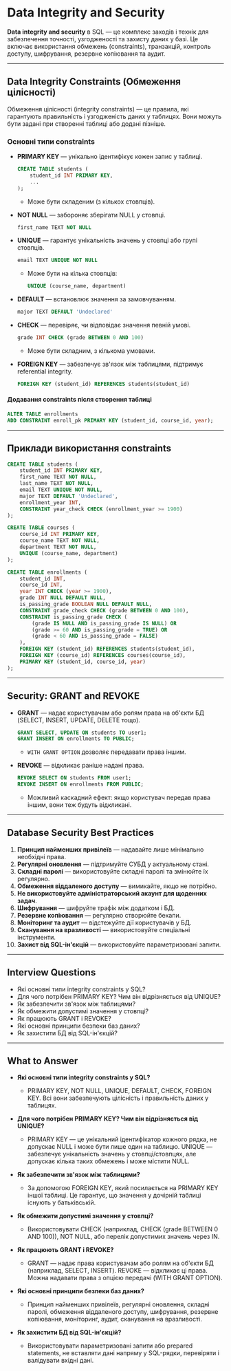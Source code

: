 # Data Integrity and Security

**Data integrity and security** в SQL — це комплекс заходів і технік для забезпечення точності, узгодженості та захисту даних у базі. Це включає використання обмежень (constraints), транзакцій, контроль доступу, шифрування, резервне копіювання та аудит.

---

## Data Integrity Constraints (Обмеження цілісності)

Обмеження цілісності (integrity constraints) — це правила, які гарантують правильність і узгодженість даних у таблицях. Вони можуть бути задані при створенні таблиці або додані пізніше.

### Основні типи constraints

- **PRIMARY KEY** — унікально ідентифікує кожен запис у таблиці.

  ```sql
  CREATE TABLE students (
      student_id INT PRIMARY KEY,
      ...
  );
  ```

  - Може бути складеним (з кількох стовпців).

- **NOT NULL** — забороняє зберігати NULL у стовпці.

  ```sql
  first_name TEXT NOT NULL
  ```

- **UNIQUE** — гарантує унікальність значень у стовпці або групі стовпців.

  ```sql
  email TEXT UNIQUE NOT NULL
  ```

  - Може бути на кілька стовпців:

    ```sql
    UNIQUE (course_name, department)
    ```

- **DEFAULT** — встановлює значення за замовчуванням.

  ```sql
  major TEXT DEFAULT 'Undeclared'
  ```

- **CHECK** — перевіряє, чи відповідає значення певній умові.

  ```sql
  grade INT CHECK (grade BETWEEN 0 AND 100)
  ```

  - Може бути складним, з кількома умовами.

- **FOREIGN KEY** — забезпечує зв'язок між таблицями, підтримує referential integrity.

  ```sql
  FOREIGN KEY (student_id) REFERENCES students(student_id)
  ```

#### Додавання constraints після створення таблиці

```sql
ALTER TABLE enrollments
ADD CONSTRAINT enroll_pk PRIMARY KEY (student_id, course_id, year);
```

---

## Приклади використання constraints

```sql
CREATE TABLE students (
    student_id INT PRIMARY KEY,
    first_name TEXT NOT NULL,
    last_name TEXT NOT NULL,
    email TEXT UNIQUE NOT NULL,
    major TEXT DEFAULT 'Undeclared',
    enrollment_year INT,
    CONSTRAINT year_check CHECK (enrollment_year >= 1900)
);

CREATE TABLE courses (
    course_id INT PRIMARY KEY,
    course_name TEXT NOT NULL,
    department TEXT NOT NULL,
    UNIQUE (course_name, department)
);

CREATE TABLE enrollments (
    student_id INT,
    course_id INT,
    year INT CHECK (year >= 1900),
    grade INT NULL DEFAULT NULL,
    is_passing_grade BOOLEAN NULL DEFAULT NULL,
    CONSTRAINT grade_check CHECK (grade BETWEEN 0 AND 100),
    CONSTRAINT is_passing_grade CHECK (
        (grade IS NULL AND is_passing_grade IS NULL) OR
        (grade >= 60 AND is_passing_grade = TRUE) OR
        (grade < 60 AND is_passing_grade = FALSE)
    ),
    FOREIGN KEY (student_id) REFERENCES students(student_id),
    FOREIGN KEY (course_id) REFERENCES courses(course_id),
    PRIMARY KEY (student_id, course_id, year)
);
```

---

## Security: GRANT and REVOKE

- **GRANT** — надає користувачам або ролям права на об'єкти БД (SELECT, INSERT, UPDATE, DELETE тощо).

  ```sql
  GRANT SELECT, UPDATE ON students TO user1;
  GRANT INSERT ON enrollments TO PUBLIC;
  ```

  - `WITH GRANT OPTION` дозволяє передавати права іншим.

- **REVOKE** — відкликає раніше надані права.

  ```sql
  REVOKE SELECT ON students FROM user1;
  REVOKE INSERT ON enrollments FROM PUBLIC;
  ```

  - Можливий каскадний ефект: якщо користувач передав права іншим, вони теж будуть відкликані.

---

## Database Security Best Practices

1. **Принцип найменших привілеїв** — надавайте лише мінімально необхідні права.
2. **Регулярні оновлення** — підтримуйте СУБД у актуальному стані.
3. **Складні паролі** — використовуйте складні паролі та змінюйте їх регулярно.
4. **Обмеження віддаленого доступу** — вимикайте, якщо не потрібно.
5. **Не використовуйте адміністраторський акаунт для щоденних задач**.
6. **Шифрування** — шифруйте трафік між додатком і БД.
7. **Резервне копіювання** — регулярно створюйте бекапи.
8. **Моніторинг та аудит** — відстежуйте дії користувачів у БД.
9. **Сканування на вразливості** — використовуйте спеціальні інструменти.
10. **Захист від SQL-ін'єкцій** — використовуйте параметризовані запити.

---

## Interview Questions

- Які основні типи integrity constraints у SQL?
- Для чого потрібен PRIMARY KEY? Чим він відрізняється від UNIQUE?
- Як забезпечити зв'язок між таблицями?
- Як обмежити допустимі значення у стовпці?
- Як працюють GRANT і REVOKE?
- Які основні принципи безпеки баз даних?
- Як захистити БД від SQL-ін'єкцій?

---

## What to Answer

- **Які основні типи integrity constraints у SQL?**
  - PRIMARY KEY, NOT NULL, UNIQUE, DEFAULT, CHECK, FOREIGN KEY. Всі вони забезпечують цілісність і правильність даних у таблицях.

- **Для чого потрібен PRIMARY KEY? Чим він відрізняється від UNIQUE?**
  - PRIMARY KEY — це унікальний ідентифікатор кожного рядка, не допускає NULL і може бути лише один на таблицю. UNIQUE — забезпечує унікальність значень у стовпці/стовпцях, але допускає кілька таких обмежень і може містити NULL.

- **Як забезпечити зв'язок між таблицями?**
  - За допомогою FOREIGN KEY, який посилається на PRIMARY KEY іншої таблиці. Це гарантує, що значення у дочірній таблиці існують у батьківській.

- **Як обмежити допустимі значення у стовпці?**
  - Використовувати CHECK (наприклад, CHECK (grade BETWEEN 0 AND 100)), NOT NULL, або перелік допустимих значень через IN.

- **Як працюють GRANT і REVOKE?**
  - GRANT — надає права користувачам або ролям на об'єкти БД (наприклад, SELECT, INSERT). REVOKE — відкликає ці права. Можна надавати права з опцією передачі (WITH GRANT OPTION).

- **Які основні принципи безпеки баз даних?**
  - Принцип найменших привілеїв, регулярні оновлення, складні паролі, обмеження віддаленого доступу, шифрування, резервне копіювання, моніторинг, аудит, сканування на вразливості.

- **Як захистити БД від SQL-ін'єкцій?**
  - Використовувати параметризовані запити або prepared statements, не вставляти дані напряму у SQL-рядки, перевіряти і валідувати вхідні дані.
